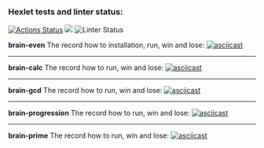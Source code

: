 ### Hexlet tests and linter status:
[![Actions Status](https://github.com/Ivankalachikov/frontend-project-lvl1/workflows/hexlet-check/badge.svg)](https://github.com/Ivankalachikov/frontend-project-lvl1/actions)
<a href="https://codeclimate.com/github/Ivankalachikov/frontend-project-lvl1/badges"><img src="https://api.codeclimate.com/v1/badges/a99a88d28ad37a79dbf6/maintainability" /></a>
![Linter Status](https://github.com/Ivankalachikov/frontend-project-lvl1/workflows/eslint/badge.svg)

**brain-even** The record how to installation, run, win and lose:
[![asciicast](https://asciinema.org/a/Upz6Q45RQ00vux5EK5t8CUAU2.svg)](https://asciinema.org/a/Upz6Q45RQ00vux5EK5t8CUAU2)

---

**brain-calc** The record how to run, win and lose:
[![asciicast](https://asciinema.org/a/C0ZXngCTXh0KB9QVW7jx3jxYO.svg)](https://asciinema.org/a/C0ZXngCTXh0KB9QVW7jx3jxYO)

---

**brain-gcd** The record how to run, win and lose:
[![asciicast](https://asciinema.org/a/XX8Hri9pLdb8UqwlETFeZZpZR.svg)](https://asciinema.org/a/XX8Hri9pLdb8UqwlETFeZZpZR)

---

**brain-progression** The record how to run, win and lose:
[![asciicast](https://asciinema.org/a/dokzOQXTc7q8dCpCZ505KrhbE.svg)](https://asciinema.org/a/dokzOQXTc7q8dCpCZ505KrhbE)

---

**brain-prime** The record how to run, win and lose:
[![asciicast](https://asciinema.org/a/DZmUqOf3aUuohZOFrtMXPm3WE.svg)](https://asciinema.org/a/DZmUqOf3aUuohZOFrtMXPm3WE)
